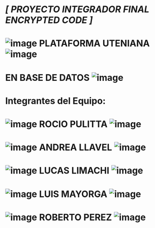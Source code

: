 #    ***[       PROYECTO INTEGRADOR FINAL ENCRYPTED CODE    ]***


#   ![image](https://github.com/CodeSystem2022/ProyectoIntegradorFinal3_EncryptedCode/assets/112596102/29849653-077c-497a-99ea-927da224c342)  PLATAFORMA UTENIANA     ![image](https://github.com/CodeSystem2022/ProyectoIntegradorFinal3_EncryptedCode/assets/112596102/17423721-3fc4-440a-944f-bfd5b5c5cf46)  
# EN BASE DE DATOS ![image](https://github.com/CodeSystem2022/ProyectoIntegradorFinal3_EncryptedCode/assets/112596102/e7d2dd2f-601b-4def-9b86-65e00f096aeb)

#      Integrantes del Equipo: 

# ![image](https://github.com/CodeSystem2022/ProyectoIntegradorFinal3_EncryptedCode/assets/112596102/e5bdf78b-ed77-45ae-a338-5b1f6388ad8e) ROCIO PULITTA ![image](https://github.com/CodeSystem2022/ProyectoIntegradorFinal3_EncryptedCode/assets/112596102/9b1e0620-1e16-4150-9554-45fa3711e555)

# ![image](https://github.com/CodeSystem2022/ProyectoIntegradorFinal3_EncryptedCode/assets/112596102/0695a3fe-5a00-4f53-b3e7-2120f3a03221) ANDREA LLAVEL ![image](https://github.com/CodeSystem2022/ProyectoIntegradorFinal3_EncryptedCode/assets/112596102/ef897c44-184c-4115-b55f-9c8420c9b16e)
# ![image](https://github.com/CodeSystem2022/ProyectoIntegradorFinal3_EncryptedCode/assets/112596102/8c651e79-5a59-4967-80f6-ae625cad90b7)  LUCAS LIMACHI   ![image](https://github.com/CodeSystem2022/ProyectoIntegradorFinal3_EncryptedCode/assets/112596102/432c1513-0032-4a97-a2b6-8d41eedfbdbf)
  
# ![image](https://github.com/CodeSystem2022/ProyectoIntegradorFinal3_EncryptedCode/assets/112596102/2e0731c4-d38c-416a-abb1-0dfdeb1ce703)   LUIS MAYORGA ![image](https://github.com/CodeSystem2022/ProyectoIntegradorFinal3_EncryptedCode/assets/112596102/dc92157a-c766-4e8e-b778-7188012c2144) 
# ![image](https://github.com/CodeSystem2022/ProyectoIntegradorFinal3_EncryptedCode/assets/112596102/d0c8c646-01e9-407b-99f7-0156b98f16b6)  ROBERTO PEREZ  ![image](https://github.com/CodeSystem2022/ProyectoIntegradorFinal3_EncryptedCode/assets/112596102/bd610a0e-d310-461a-bf3a-edd0a17e5e10) 

